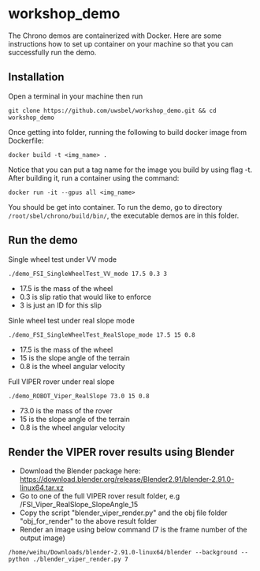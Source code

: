 # workshop_demo
The Chrono demos are containerized with Docker. Here are some instructions how to set up container on your machine so that you can successfully run the demo.

## Installation
Open a terminal in your machine then run 

```git clone https://github.com/uwsbel/workshop_demo.git && cd workshop_demo```

Once getting into folder, running the following to build docker image from Dockerfile:

``` docker build -t <img_name> . ```

Notice that you can put a tag name for the image you build by using flag -t. After building it, run a container using the command:

```docker run -it --gpus all <img_name> ```

You should be get into container. To run the demo, go to directory ``` /root/sbel/chrono/build/bin/```, the executable demos are in this folder.


## Run the demo
Single wheel test under VV mode

```./demo_FSI_SingleWheelTest_VV_mode 17.5 0.3 3```

- 17.5 is the mass of the wheel
- 0.3 is slip ratio that would like to enforce
- 3 is just an ID for this slip

Sinle wheel test under real slope mode

```./demo_FSI_SingleWheelTest_RealSlope_mode 17.5 15 0.8```

- 17.5 is the mass of the wheel
- 15 is the slope angle of the terrain
- 0.8 is the wheel angular velocity

Full VIPER rover under real slope

```./demo_ROBOT_Viper_RealSlope 73.0 15 0.8```

- 73.0 is the mass of the rover
- 15 is the slope angle of the terrain
- 0.8 is the wheel angular velocity

## Render the VIPER rover results using Blender
- Download the Blender package here: https://download.blender.org/release/Blender2.91/blender-2.91.0-linux64.tar.xz
- Go to one of the full VIPER rover result folder, e.g /FSI_Viper_RealSlope_SlopeAngle_15
- Copy the script "blender_viper_render.py" and the obj file folder "obj_for_render" to the above result folder
- Render an image using below command (7 is the frame number of the output image)

```/home/weihu/Downloads/blender-2.91.0-linux64/blender --background --python ./blender_viper_render.py 7```